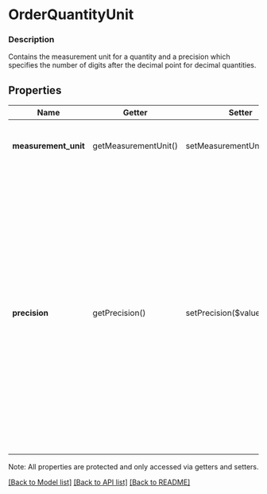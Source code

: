 # OrderQuantityUnit

### Description

Contains the measurement unit for a quantity and a precision which specifies the number of digits after the decimal point for decimal quantities.

## Properties
Name | Getter | Setter | Type | Description | Notes
------------ | ------------- | ------------- | ------------- | ------------- | -------------
**measurement_unit** | getMeasurementUnit() | setMeasurementUnit($value) | [**\SquareConnect\Model\MeasurementUnit**](MeasurementUnit.md) | A [MeasurementUnit](#type-measurementunit) that represents the unit of measure for the quantity. | [optional] 
**precision** | getPrecision() | setPrecision($value) | **int** | For non-integer quantities, represents the number of digits after the decimal point that are recorded for this quantity.  For example, a precision of 1 allows quantities like &#x60;\&quot;1.0\&quot;&#x60; and &#x60;\&quot;1.1\&quot;&#x60;, but not &#x60;\&quot;1.01\&quot;&#x60;.  Min: 0. Max: 5.  Orders Hub and older versions of Connect do not support non-integer quantities. See [Decimal quantities with Orders hub and older versions of Connect](/more-apis/orders/overview#decimal-quantities). | [optional] 

Note: All properties are protected and only accessed via getters and setters.

[[Back to Model list]](../../README.md#documentation-for-models) [[Back to API list]](../../README.md#documentation-for-api-endpoints) [[Back to README]](../../README.md)

